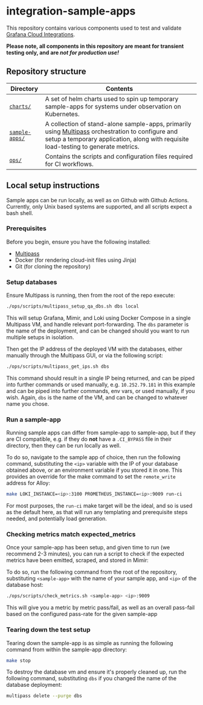 # integration-sample-apps

This repository contains various components used to test and validate [Grafana Cloud Integrations](https://grafana.com/docs/grafana-cloud/what-are/integrations/).

**Please note, all components in this repository are meant for transient testing only, and are _not for production use!_**

## Repository structure
| Directory             | Contents          |
|-----------------------|-------------------|
|[`charts/`](charts/) | A set of helm charts used to spin up temporary sample-apps for systems under observation on Kubernetes. |
|[`sample-apps/`](sample-apps/) | A collection of stand-alone sample-apps, primarily using [Multipass](https://multipass.run/) orchestration to configure and setup a temporary application, along with requisite load-testing to generate metrics. |
|[`ops/`](ops/) | Contains the scripts and configuration files required for CI workflows. |


## Local setup instructions
Sample apps can be run locally, as well as on Github with Github Actions.
Currently, only Unix based systems are supported, and all scripts expect a bash shell.

### Prerequisites

Before you begin, ensure you have the following installed:

- [Multipass](https://multipass.run/)
- Docker (for rendering cloud-init files using Jinja)
- Git (for cloning the repository)

### Setup databases

Ensure Multipass is running, then from the root of the repo execute:
```sh 
./ops/scripts/multipass_setup_qa_dbs.sh dbs local
```

This will setup Grafana, Mimir, and Loki using Docker Compose in a single Multipass VM, and handle relevant port-forwarding. The `dbs` parameter is the name of the deployment, and can be changed should you want to run multiple setups in isolation.

Then get the IP address of the deployed VM with the databases, either manually through the Multipass GUI, or via the following script:

```sh
./ops/scripts/multipass_get_ips.sh dbs
``` 
This command should result in a single IP being returned, and can be piped into further commands or used manually, e.g. `10.252.79.181` in this example and can be piped into further commands, env vars, or used manually, if you wish. Again, `dbs` is the name of the VM, and can be changed to whatever name you chose.

### Run a sample-app
Running sample apps can differ from sample-app to sample-app, but if they are CI compatible, e.g. if they do **not** have a `.CI_BYPASS` file in their directory, then they can be run locally as well.

To do so, navigate to the sample app of choice, then run the following command, substituting the `<ip>` variable with the IP of your database obtained above, or an environment variable if you stored it in one. 
This provides an override for the make command to set the `remote_write` address for Alloy:

```sh
make LOKI_INSTANCE=<ip>:3100 PROMETHEUS_INSTANCE=<ip>:9009 run-ci
```

For most purposes, the `run-ci` make target will be the ideal, and so is used as the default here, as that will run any templating and prerequisite steps needed, and potentially load generation.

### Checking metrics match expected_metrics

Once your sample-app has been setup, and given time to run (we recommend 2-3 minutes), you can run a script to check if the expected metrics have been emitted, scraped, and stored in Mimir:

To do so, run the following command from the root of the repository, substituting `<sample-app>` with the name of your sample app, and `<ip>` of the database host:
```sh
./ops/scripts/check_metrics.sh <sample-app> <ip>:9009
```

This will give you a metric by metric pass/fail, as well as an overall pass-fail based on the configured pass-rate for the given sample-app

### Tearing down the test setup

Tearing down the sample-app is as simple as running the following command from within the sample-app directory:
```sh
make stop
```

To destroy the database vm and ensure it's properly cleaned up, run the following command, substituting `dbs` if you changed the name of the database deployment:
```sh
multipass delete --purge dbs
```
